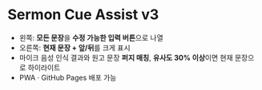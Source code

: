# Sermon Cue Assist v3

- 왼쪽: **모든 문장**을 **수정 가능한 입력 버튼**으로 나열
- 오른쪽: **현재 문장 + 앞/뒤**를 크게 표시
- 마이크 음성 인식 결과와 원고 문장 **퍼지 매칭**, **유사도 30% 이상**이면 현재 문장으로 하이라이트
- PWA · GitHub Pages 배포 가능

